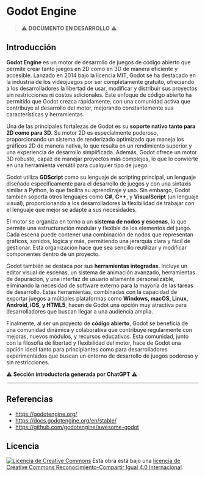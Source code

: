 # Godot Engine

> :warning: **DOCUMENTO EN DESARROLLO** :warning:

## Introducción

**Godot Engine** es un motor de desarrollo de juegos de código abierto que permite crear tanto juegos en 2D como en 3D de manera eficiente y accesible. Lanzado en 2014 bajo la licencia MIT, Godot se ha destacado en la industria de los videojuegos por ser completamente gratuito, ofreciendo a los desarrolladores la libertad de usar, modificar y distribuir sus proyectos sin restricciones ni costos adicionales. Este enfoque de código abierto ha permitido que Godot crezca rápidamente, con una comunidad activa que contribuye al desarrollo del motor, mejorando constantemente sus características y herramientas.

Una de las principales fortalezas de Godot es su **soporte nativo tanto para 2D como para 3D**. Su motor 2D es especialmente poderoso, proporcionando un sistema de renderizado optimizado que maneja los gráficos 2D de manera nativa, lo que resulta en un rendimiento superior y una experiencia de desarrollo simplificada. Además, Godot ofrece un motor 3D robusto, capaz de manejar proyectos más complejos, lo que lo convierte en una herramienta versátil para cualquier tipo de juego.

Godot utiliza **GDScript** como su lenguaje de scripting principal, un lenguaje diseñado específicamente para el desarrollo de juegos y con una sintaxis similar a Python, lo que facilita su aprendizaje y uso. Sin embargo, Godot también soporta otros lenguajes como **C#**, **C++**, y **VisualScript** (un lenguaje visual), proporcionando a los desarrolladores la flexibilidad de trabajar con el lenguaje que mejor se adapte a sus necesidades.

El motor se organiza en torno a un **sistema de nodos y escenas**, lo que permite una estructuración modular y flexible de los elementos del juego. Cada escena puede contener una combinación de nodos que representan gráficos, sonidos, lógica y más, permitiendo una jerarquía clara y fácil de gestionar. Esta organización hace que sea sencillo reutilizar y modificar componentes dentro de un proyecto.

Godot también se destaca por sus **herramientas integradas**. Incluye un editor visual de escenas, un sistema de animación avanzado, herramientas de depuración, y una interfaz de usuario altamente personalizable, eliminando la necesidad de software externo para la mayoría de las tareas de desarrollo. Estas herramientas, combinadas con la capacidad de exportar juegos a múltiples plataformas como **Windows, macOS, Linux, Android, iOS, y HTML5**, hacen de Godot una opción muy atractiva para desarrolladores que buscan llegar a una audiencia amplia.

Finalmente, al ser un proyecto de **código abierto**, Godot se beneficia de una comunidad dinámica y colaborativa que contribuye regularmente con mejoras, nuevos módulos, y recursos educativos. Esta comunidad, junto con la filosofía de libertad y flexibilidad del motor, hace de Godot una opción ideal tanto para principiantes como para desarrolladores experimentados que buscan un entorno de desarrollo de juegos poderoso y sin restricciones.

:warning: **Sección introductoria generada por ChatGPT** :warning:

---

## Referencias

- <https://godotengine.org/>
- <https://docs.godotengine.org/en/stable/>
- <https://github.com/godotengine/awesome-godot>

## Licencia

[![Licencia de Creative Commons](https://i.creativecommons.org/l/by-sa/4.0/80x15.png)](http://creativecommons.org/licenses/by-sa/4.0/)
Esta obra está bajo una [licencia de Creative Commons Reconocimiento-Compartir Igual 4.0 Internacional](http://creativecommons.org/licenses/by-sa/4.0/).
